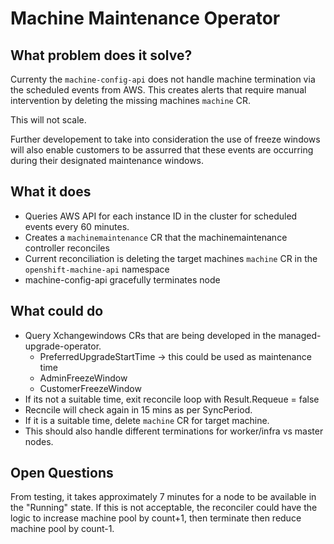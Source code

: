 # Machine Maintenance Operator

## What problem does it solve?
Currenty the `machine-config-api` does not handle machine termination via the scheduled events from AWS. This creates alerts that require manual intervention by deleting the missing machines `machine` CR. 

This will not scale. 

Further developement to take into consideration the use of freeze windows will also enable customers to be assurred that these events are occurring during their designated maintenance windows. 

## What it does
* Queries AWS API for each instance ID in the cluster for scheduled events every 60 minutes. 
* Creates a `machinemaintenance` CR that the machinemaintenance controller reconciles
* Current reconciliation is deleting the target machines `machine` CR in the `openshift-machine-api` namespace
* machine-config-api gracefully terminates node

## What could do
* Query Xchangewindows CRs that are being developed in the managed-upgrade-operator.
	* PreferredUpgradeStartTime -> this could be used as maintenance time
	* AdminFreezeWindow
	* CustomerFreezeWindow
* If its not a suitable time, exit reconcile loop with Result.Requeue = false
* Recncile will check again in 15 mins as per SyncPeriod. 
* If it is a suitable time, delete `machine` CR for target machine. 
* This should also handle different terminations for worker/infra vs master nodes. 

## Open Questions
From testing, it takes approximately 7 minutes for a node to be available in the "Running" state. If this is not acceptable, the reconciler could have the logic to increase machine pool by count+1, then terminate then reduce machine pool by count-1.
